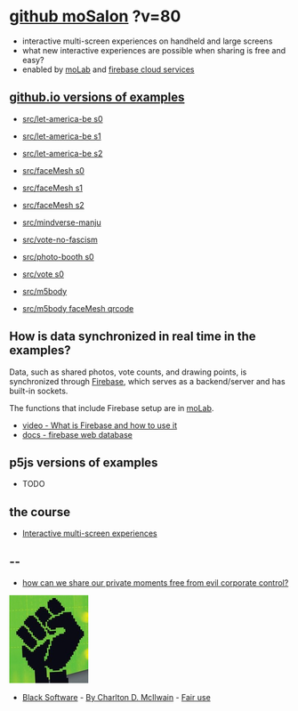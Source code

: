 # [github moSalon](https://github.com/molab-itp/moSalon) ?v=80

- interactive multi-screen experiences on handheld and large screens
- what new interactive experiences are possible when sharing is free and easy?
- enabled by [moLab](https://github.com/molab-itp/moLib) and [firebase cloud services](https://firebase.google.com)

## [github.io versions of examples](https://molab-itp.github.io/moSalon?v=80)

- [src/let-america-be s0](src/let-america-be/qrcode?v=80&group=s0)
- [src/let-america-be s1](src/let-america-be/qrcode?v=80&group=s1)
- [src/let-america-be s2](src/let-america-be/qrcode?v=80&group=s2)

- [src/faceMesh s0](src/faceMesh/qrcode?v=80)
- [src/faceMesh s1](src/faceMesh/qrcode?v=80&group=s1)
- [src/faceMesh s2](src/faceMesh/qrcode?v=80&group=s2)

- [src/mindverse-manju](src/mindverse-manju)
- [src/vote-no-fascism](src/vote-no-fascism/?v=80)

- [src/photo-booth s0](src/photo-booth/?v=80)
- [src/vote s0](src/vote/?v=80)

- [src/m5body](src/m5body/?v=80)
- [src/m5body faceMesh qrcode](src/m5body/qrcode/?v=80&app=mo-m5body&group=m5body)

## How is data synchronized in real time in the examples?

Data, such as shared photos, vote counts, and drawing points, is synchronized through [Firebase](https://firebase.google.com), which serves as a backend/server and has built-in sockets.

The functions that include Firebase setup are in [moLab](https://github.com/molab-itp/moLib).

- [video - What is Firebase and how to use it](https://www.youtube.com/watch?v=p9pgI3Mg-So&list=PLl-K7zZEsYLnfwBe4WgEw9ao0J0N1LYDR&index=8)
- [docs - firebase web database](https://firebase.google.com/docs/database/web/start?hl=en&authuser=0)

## p5js versions of examples

- TODO

## the course

- [Interactive multi-screen experiences](https://github.com/p5videoKit/IM-Screens-2024-03-ima)

## --

- [how can we share our private moments free from evil corporate control?](https://github.com/jht1493/jht-site?tab=readme-ov-file#why)

[![Black_Software](png/power-fist-142x158.png)](https://en.wikipedia.org/wiki/Black_Software)

- [Black Software](https://en.wikipedia.org/wiki/Black_Software) - [By Charlton D. McIlwain](https://global.oup.com/academic/product/black-software-9780190863845) - [Fair use](https://en.wikipedia.org/w/index.php?curid=67093597)
